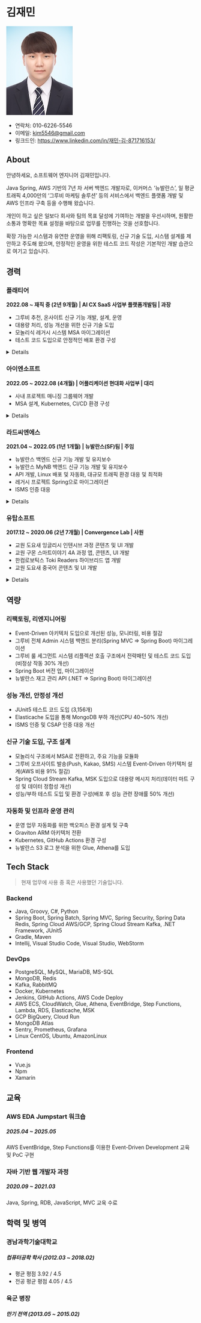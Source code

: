 김재민
=======
![Profile Photo](profile.jpg)

- 연락처: 010-6226-5546
- 이메일: kjm5546@gmail.com
- 링크드인: https://www.linkedin.com/in/재민-김-871716153/

## About
안녕하세요, 소프트웨어 엔지니어 김재민입니다.

Java Spring, AWS 기반의 7년 차 서버 백엔드 개발자로, 이커머스 ‘뉴발란스’, 일 평균 트래픽 4,000만의 ‘그루비 마케팅 솔루션’ 등의 서비스에서 백엔드 플랫폼 개발 및 AWS 인프라 구축 등을 수행해 왔습니다.

개인이 하고 싶은 일보다 회사와 팀의 목표 달성에 기여하는 개발을 우선시하며, 원활한 소통과 명확한 목표 설정을 바탕으로 업무를 진행하는 것을 선호합니다.

확장 가능한 시스템과 유연한 운영을 위해 리팩토링, 신규 기술 도입, 시스템 설계를 제안하고 주도해 왔으며, 안정적인 운영을 위한 테스트 코드 작성은 기본적인 개발 습관으로 여기고 있습니다.

## 경력

### 플래티어
**2022.08 ~ 재직 중 (2년 9개월) | AI CX SaaS 사업부 플랫폼개발팀 | 과장**
- 그루비 추천, 온사이트 신규 기능 개발, 설계, 운영
- 대용량 처리, 성능 개선을 위한 신규 기술 도입
- 모놀리식 레거시 시스템 MSA 마이그레이션
- 테스트 코드 도입으로 안정적인 배포 환경 구성

<details>
<summary>
Details
</summary>

#### GROOBEE
##### 과거 세그먼트 대상 기간 연장에 대한 성능 최적화(PO)
- 과거 행동 데이터 저장 정책 변경(최대 5배 기간 연장)에 따른 전체 기능 성능 최적화
- 1초 이상 slow query 모니터링 및 쿼리 최적화, index 작업
  - **DB CPU 부하 20% 개선**
- 과거 룰 세그먼트 결과를 Elasticache로 캐싱하여 실시간 부하 감소
  - **DB CPU 부하 40 ~ 50% 추가 개선**

##### 룰 세그먼트 리팩토링, 테스트 코드 도입(PO)
- 기존 룰 세그먼트는 Java Reflection을 이용한 method invoke로 구현되어 있었고 디버깅 및 코드 관리에 불편함이 존재하여 리팩토링 진행
- 비슷한 기능을 하고 있는 클래스들이어서 팩토리 패턴 기반 리팩토링
- JUnit5를 개발팀 내에 최초 도입하여 여러 룰 세그먼트(경우의 수 약 3000개)에 대한 검증이 이루어짐
  - QA팀에서 테스트 진행 시 **3090건의 테스트 케이스 중 오류건 수 4건 발생(0.1%)**

##### 룰 세그먼트 기능 MSA 전환
- 모놀리식으로 개발되어진 기존 구조에서 장애 확률을 낮추고 부하가 제일 많이 발생되는 도메인을 분리
- 신규 ECS 구성, 내부 네트워크 LB 구성, Rest API 통신

##### 오프사이트 발송 Event-Driven으로 전환(PO)
- 기존 Jenkins cron 기반 → Event-Driven 아키텍처 전환
  - **기존 아키텍처 대비 91% 비용절감**
  - 고객사 간 독립성 확보, 장애 예방
  - CloudWatch + Webhook 기반 장애 실시간 전파
- MongoDB Atlas Database Triggers, EventBridge, EventBridge Scheduler, Step Functions, Lambda, ECS로 구현

##### 데이터 수집 확장성을 위한 kafka 도입 및 개발
- 행동 데이터를 기반으로한 데이터 마트 수요 및 상품추천을 위한 학습 전용 데이터의 필요성으로 데이터 파이프라인을 구성
- AWS MSK Kafka, Spring Cloud Stream Kafka 메세지 브로커 신규 도입
- 기존 데이터에 영향 없이 consumer 그룹 편성으로 데이터 파이프라인 확장 가능
- Produce, Consume에 대한 성능테스트 진행 및 스펙 산정

##### 커스텀 데이터
- 고객사들의 행동데이터 외에 고객들이 직접 입력하고 싶어하는 데이터를 관리하기 위한 API 개발
- 해당 데이터(String, Integer, Date)타입에 대한 모수 타겟팅을 진행하기 위해 룰 세그먼트 기능 개발

##### 성능/부하테스트 환경 구성
- 수 많은 트래픽과 늘어나는 고객사, 잦은 배포에도 기능에 대한 퀄리티를 검증하는 환경이 없어 구축
- AWS 환경 내에 JMeter를 설치하여 성능/부하테스트 환경을 구축 및 테스트를 진행하기 위한 프로세스 정립

##### 추천 리팩토링(PO)
- 모놀리식으로 되어있는 상품 추천, 행동 수집, 마케팅 배너 노출 중 다른 기능의 장애에도 영향을 받지 않기 위한 MSA 전환 전 단계로 추천을 기능 단위로 리팩토링

##### Admin 신규 프로젝트 전환, 리팩토링(PL)
- 고객사가 사용하는 Admin은 Spring MVC 구조로 Front 영역이 JS, Thymeleaf로 개발이 되어 있었는데 모듈화가 되어 있지 않아 기능 확장이 어렵고 신규 개발 속도가 부진하여 리팩토링 주도
- 신규 프론트엔드 팀과 협업을 위해 Spring Boot로 백엔드로 전환하면서 SpringDoc Swagger를 도입하여 문서화 진행

##### Java, Spring boot 버전 업
- Java 11에서 Java 21, Spring Boot 2.2.X에서 Spring Boot 3.4.X까지 마이그레이션
- 13개의 도메인에 대한 성능, 신규 기능, 보안 향상을 위해 꾸준한 버전업을 진행
- 라이브러리 관련 기능, 비즈니스 기능 확인을 위한 테스트 코드 작성

##### 그 외 운영 업무, 추천 신규 기능 개발, 고객사 요구 기능 개발 대응
- 상품 추천 신규 기능 개발
- 고객사 문의 사항 대응, 비정상 데이터 확인 후 버그 수정
- 운영 시 발생되는 반복 작업, 테스트 편의성 증대를 위한 백오피스 구성
- 내부 프로젝트 네이밍 규칙, 커밋 메세지 convention 정의
- 신규 사용될 기술 및 SaaS에 대한 비용, 적정 스펙 파악

</details>

### 아이엔소프트
**2022.05 ~ 2022.08 (4개월) | 어플리케이션 현대화 사업부 | 대리**
- 사내 프로젝트 매니징 그룹웨어 개발
- MSA 설계, Kubernetes, CI/CD 환경 구성

<details>
<summary>
Details
</summary>

#### PMS
##### PMS 프로젝트 매니저 시스템 설계 및 개발
- Vue.js, Spring Boot를 이용한 CSR 신규 프로젝트 개발
- 프로젝트 세팅, 백엔드 기능 개발, 인프라 구성
- Kubernetes, Jenkins로 CI/CD 구성

</details>

### 라드씨엔에스
**2021.04 ~ 2022.05 (1년 1개월) | 뉴발란스(SF)팀 | 주임**
- 뉴발란스 백엔드 신규 기능 개발 및 유지보수
- 뉴발란스 MyNB 백엔드 신규 기능 개발 및 유지보수
- API 개발, Linux 배포 및 자동화, 대규모 트래픽 환경 대응 및 최적화
- 레거시 프로젝트 Spring으로 마이그레이션
- ISMS 인증 대응

<details>
<summary>
Details
</summary>

#### 뉴발란스
##### 신규 대규모 이벤트 개발 (멤버스 위크, 블랙프라이데이)
- 이벤트 페이지 웹 개발, 기능 개발
- 네이버페이 결제 API 추가
- SSR에서 CSR로 일부 전환 및 slow query 개선으로 기존대비 3배 트래픽까지 수용 가능하게 개선

##### .NET Legacy API 재고관리 서버 Spring Boot로 전환
- 기존 API 구조 파악 및 마이그레이션

##### 운영 업무
- 주문, 결제 관련 비정상 데이터 확인
- 데이터 추출

##### Jenkins CI/CD 결과 Slack Webhook 알림 작업

##### ISMS 인증 대응

#### MyNB
##### STRAVA 운동 추적 API 기능 오류 개선
##### 신규 대규모 이벤트 개발 (뉴발란스 마라톤)
##### 로그 개선 작업
- S3에 log 파일을 업로드하여 Glue, Athena를 이용해서 로그 탐색 편의성 증가
##### 운영 업무
- MyNB 활동 포인트 관련 문의 대응



</details>

### 유탑소프트
**2017.12 ~ 2020.06 (2년 7개월) | Convergence Lab | 사원**
- 교원 도요새 잉글리시 인텐시브 과정 콘텐츠 및 UI 개발
- 교원 구몬 스마트이야기 4A 과정 앱, 콘텐츠, UI 개발
- 한컴로보틱스 Toki Readers 하이브리드 앱 개발
- 교원 도요새 중국어 콘텐츠 및 UI 개발

<details>
<summary>
Details
</summary>

#### 교원 도요새 잉글리시 인텐시브, 중국어 
- Unity3d로 교육 앱 개발

#### 교원 구몬 스마트이야기 4A 게임 개발
- Unity3d로 교육 앱 개발

#### 한컴로보틱스 Toki Readers 앱 개발(Android, iOS 출시)
- Toki 로봇에서 진행하는 교육 진척도를 관리하는 앱
- QR코드 인식을 통한 Toki 로봇 연동
- 로그인 및 기기관리
- MVVM 패턴을 이용한 Xamarin 앱 구현

</details>

## 역량
### 리팩토링, 리엔지니어링
- Event-Driven 아키텍처 도입으로 개선된 성능, 모니터링, 비용 절감
- 그루비 전체 Admin 시스템 백엔드 분리(Spring MVC => Spring Boot) 마이그레이션
- 그루비 룰 세그먼트 시스템 리플렉션 호출 구조에서 전략패턴 및 테스트 코드 도입(비정상 작동 30% 개선)
- Spring Boot 버전 업, 마이그레이션
- 뉴발란스 재고 관리 API (.NET => Spring Boot) 마이그레이션

### 성능 개선, 안정성 개선
- JUnit5 테스트 코드 도입 (3,156개)
- Elasticache 도입을 통해 MongoDB 부하 개선(CPU 40~50% 개선)
- ISMS 인증 및 CSAP 인증 대응 개선

### 신규 기술 도입, 구조 설계
- 모놀리식 구조에서 MSA로 전환하고, 주요 기능을 모듈화
- 그루비 오프사이트 발송(Push, Kakao, SMS) 시스템 Event-Driven 아키텍처 설계(AWS 비용 91% 절감)
- Spring Cloud Stream Kafka, MSK 도입으로 대용량 메시지 처리(데이터 마트 구성 및 데이터 정합성 개선)
- 성능/부하 테스트 도입 및 환경 구성(배포 후 성능 관련 장애률 50% 개선)

### 자동화 및 인프라 운영 관리
- 운영 업무 자동화를 위한 백오피스 환경 설계 및 구축
- Graviton ARM 아키텍처 전환
- Kubernetes, GitHub Actions 환경 구성
- 뉴발란스 S3 로그 분석을 위한 Glue, Athena를 도입

## Tech Stack
> 현재 업무에 사용 중 혹은 사용했던 기술입니다.

### Backend
- Java, Groovy, C#, Python
- Spring Boot, Spring Batch, Spring MVC, Spring Security, Spring Data Redis, Spring Cloud AWS/GCP, Spring Cloud Stream Kafka, .NET Framework, JUnit5
- Gradle, Maven
- Intellij, Visual Studio Code, Visual Studio, WebStorm

### DevOps
- PostgreSQL, MySQL, MariaDB, MS-SQL
- MongoDB, Redis
- Kafka, RabbitMQ
- Docker, Kubernetes
- Jenkins, GitHub Actions, AWS Code Deploy
- AWS ECS, CloudWatch, Glue, Athena, EventBridge, Step Functions, Lambda, RDS, Elasticache, MSK
- GCP BigQuery, Cloud Run
- MongoDB Atlas
- Sentry, Prometheus, Grafana
- Linux CentOS, Ubuntu, AmazonLinux

### Frontend
- Vue.js
- Npm
- Xamarin

## 교육
### AWS EDA Jumpstart 워크숍
##### 2025.04 ~ 2025.05
AWS EventBridge, Step Functions를 이용한 Event-Driven Development 교육 및 PoC 구현

### 자바 기반 웹 개발자 과정
##### 2020.09 ~ 2021.03
Java, Spring, RDB, JavaScript, MVC 교육 수료

## 학력 및 병역
### 경남과학기술대학교
##### 컴퓨터공학 학사 (2012.03 ~ 2018.02)
- 평균 평점 3.92 / 4.5
- 전공 평균 평점 4.05 / 4.5
### 육군 병장
##### 만기 전역 (2013.05 ~ 2015.02)